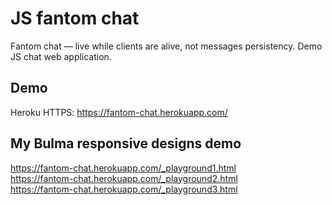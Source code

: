 # JS fantom chat
Fantom chat — live while clients are alive, not messages persistency. Demo JS chat web application. 

## Demo

Heroku HTTPS: https://fantom-chat.herokuapp.com/


## My Bulma responsive designs demo

https://fantom-chat.herokuapp.com/_playground1.html  
https://fantom-chat.herokuapp.com/_playground2.html  
https://fantom-chat.herokuapp.com/_playground3.html  


